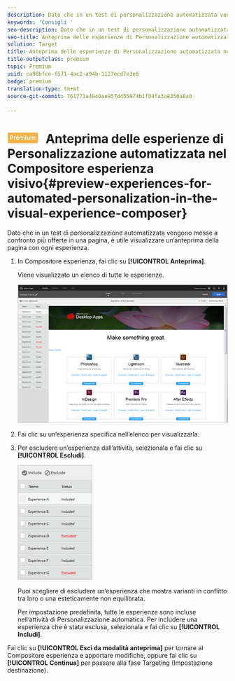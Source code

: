 ```yaml
---
description: Dato che in un test di personalizzazione automatizzata vengono messe a confronto più offerte in una pagina, è utile visualizzare un’anteprima della pagina con ogni esperienza.
keywords: 'Consigli '
seo-description: Dato che in un test di personalizzazione automatizzata vengono messe a confronto più offerte in una pagina, è utile visualizzare un’anteprima della pagina con ogni esperienza.
seo-title: Anteprima delle esperienze di Personalizzazione automatizzata nel Compositore esperienza visivo
solution: Target
title: Anteprima delle esperienze di Personalizzazione automatizzata nel Compositore esperienza visivo
title-outputclass: premium
topic: Premium
uuid: ca98bfce-f571-4ac2-a94b-1127ecd7e3e6
badge: premium
translation-type: tm+mt
source-git-commit: 761771a48c0ae957d455974b1f04fa3a8350a8a0

---
```



# ![PREMIUM](/help/assets/premium.png) Anteprima delle esperienze di Personalizzazione automatizzata nel Compositore esperienza visivo{#preview-experiences-for-automated-personalization-in-the-visual-experience-composer}

Dato che in un test di personalizzazione automatizzata vengono messe a confronto più offerte in una pagina, è utile visualizzare un’anteprima della pagina con ogni esperienza.

1. In Compositore esperienza, fai clic su **[!UICONTROL Anteprima]**.

   Viene visualizzato un elenco di tutte le esperienze.

   ![](assets/ap_preview.png)

1. Fai clic su un’esperienza specifica nell’elenco per visualizzarla.

1. Per escludere un’esperienza dall’attività, selezionala e fai clic su **[!UICONTROL Escludi]**.

   ![](assets/ap_exclude.png)

   Puoi scegliere di escludere un’esperienza che mostra varianti in conflitto tra loro o una esteticamente non equilibrata.

   Per impostazione predefinita, tutte le esperienze sono incluse nell’attività di Personalizzazione automatica. Per includere una esperienza che è stata esclusa, selezionala e fai clic su **[!UICONTROL Includi]**.

Fai clic su **[!UICONTROL Esci da modalità anteprima]** per tornare al Compositore esperienza e apportare modifiche, oppure fai clic su **[!UICONTROL Continua]** per passare alla fase Targeting (Impostazione destinazione).

